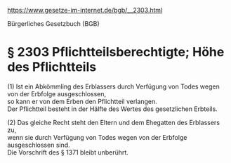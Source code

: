 https://www.gesetze-im-internet.de/bgb/__2303.html

Bürgerliches Gesetzbuch (BGB)

# § 2303 Pflichtteilsberechtigte; Höhe des Pflichtteils

(1) Ist ein Abkömmling des Erblassers durch Verfügung von Todes wegen von der Erbfolge ausgeschlossen,  
so kann er von dem Erben den Pflichtteil verlangen.  
Der Pflichtteil besteht in der Hälfte des Wertes des gesetzlichen Erbteils.

(2) Das gleiche Recht steht den Eltern und dem Ehegatten des Erblassers zu,  
wenn sie durch Verfügung von Todes wegen von der Erbfolge ausgeschlossen sind.  
Die Vorschrift des § 1371 bleibt unberührt.
